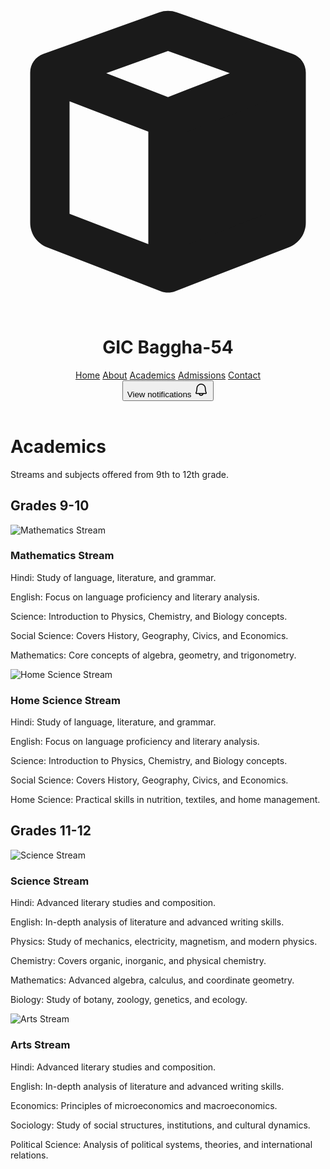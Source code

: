 <!DOCTYPE html>
<html lang="en"><head>
<meta charset="utf-8"/>
<meta content="width=device-width, initial-scale=1.0" name="viewport"/>
<title>GIC Baggha-54 Academics</title>
<link href="data:image/x-icon;base64," rel="icon" type="image/x-icon"/>
<script src="https://cdn.tailwindcss.com?plugins=forms,container-queries"></script>
<link href="https://fonts.googleapis.com" rel="preconnect"/>
<link crossorigin="" href="https://fonts.gstatic.com" rel="preconnect"/>
<link href="https://fonts.googleapis.com/css2?family=Inter:wght@400;500;700;900&amp;display=swap" rel="stylesheet"/>
<style type="text/tailwindcss">
        :root {
            --primary-color: #0d7ff2;
            --secondary-color: #e6f2fe;
            --background-color: #ffffff;
            --text-primary: #1a202c;
            --text-secondary: #4a5568;
            --accent-color: #0d7ff2;
        }
        body {
            font-family: 'Inter', sans-serif;
            background-color: var(--background-color);
            color: var(--text-primary);
        }
    </style>
</head>
<body class="font-sans text-primary bg-background-color">
<div class="relative flex size-full min-h-screen flex-col">
<header class="sticky top-0 z-50 w-full bg-[var(--background-color)] shadow-sm">
<div class="max-w-7xl mx-auto px-4 sm:px-6 lg:px-8">
<div class="flex items-center justify-between h-16">
<div class="flex items-center gap-4">
<div class="flex-shrink-0">
<svg class="h-8 w-8 text-[var(--primary-color)]" fill="none" viewBox="0 0 48 48" xmlns="http://www.w3.org/2000/svg">
<path clip-rule="evenodd" d="M24 18.4228L42 11.475V34.3663C42 34.7796 41.7457 35.1504 41.3601 35.2992L24 42V18.4228Z" fill="currentColor" fill-rule="evenodd"></path>
<path clip-rule="evenodd" d="M24 8.18819L33.4123 11.574L24 15.2071L14.5877 11.574L24 8.18819ZM9 15.8487L21 20.4805V37.6263L9 32.9945V15.8487ZM27 37.6263V20.4805L39 15.8487V32.9945L27 37.6263ZM25.354 2.29885C24.4788 1.98402 23.5212 1.98402 22.646 2.29885L4.98454 8.65208C3.7939 9.08038 3 10.2097 3 11.475V34.3663C3 36.0196 4.01719 37.5026 5.55962 38.098L22.9197 44.7987C23.6149 45.0671 24.3851 45.0671 25.0803 44.7987L42.4404 38.098C43.9828 37.5026 45 36.0196 45 34.3663V11.475C45 10.2097 44.2061 9.08038 43.0155 8.65208L25.354 2.29885Z" fill="currentColor" fill-rule="evenodd"></path>
</svg>
</div>
<h1 class="text-xl font-bold text-[var(--text-primary)]">GIC Baggha-54</h1>
</div>
<nav class="hidden md:flex items-center gap-8">
<a class="text-sm font-medium text-[var(--text-secondary)] hover:text-[var(--primary-color)] transition-colors" href="#">Home</a>
<a class="text-sm font-medium text-[var(--text-secondary)] hover:text-[var(--primary-color)] transition-colors" href="#">About</a>
<a class="text-sm font-bold text-[var(--primary-color)]" href="#">Academics</a>
<a class="text-sm font-medium text-[var(--text-secondary)] hover:text-[var(--primary-color)] transition-colors" href="#">Admissions</a>
<a class="text-sm font-medium text-[var(--text-secondary)] hover:text-[var(--primary-color)] transition-colors" href="#">Contact</a>
</nav>
<div class="flex items-center gap-4">
<button class="p-2 rounded-full text-[var(--text-secondary)] hover:bg-[var(--secondary-color)] hover:text-[var(--primary-color)] focus:outline-none focus:ring-2 focus:ring-offset-2 focus:ring-[var(--primary-color)]">
<span class="sr-only">View notifications</span>
<svg fill="currentColor" height="24" viewBox="0 0 256 256" width="24" xmlns="http://www.w3.org/2000/svg">
<path d="M221.8,175.94C216.25,166.38,208,139.33,208,104a80,80,0,1,0-160,0c0,35.34-8.26,62.38-13.81,71.94A16,16,0,0,0,48,200H88.81a40,40,0,0,0,78.38,0H208a16,16,0,0,0,13.8-24.06ZM128,216a24,24,0,0,1-22.62-16h45.24A24,24,0,0,1,128,216ZM48,184c7.7-13.24,16-43.92,16-80a64,64,0,1,1,128,0c0,36.05,8.28,66.73,16,80Z"></path>
</svg>
</button>
<div class="bg-center bg-no-repeat aspect-square bg-cover rounded-full size-10" style='background-image: url("https://lh3.googleusercontent.com/aida-public/AB6AXuA83vfgn6CWd3zxtLNSITwTzrRilO6i_ExFY1mAhqVmrMuyPsBAd6hi2TCZEinAOluX2ok1NiFkFPzExMSPnMpvNESnldDy0_uy5zAKc5x0C7vQJaEWZChZ5_5Aif_4ZHutdgBJ9anymZtu6XlYZG4Aor3BAxC5ARfk-kkXAUMrP50BZWJqF3Jf11lMzdWQjAPG64h7TGRURz_2BTElEqr54ehTMt7PYI8SWP7aLQMEOAKJZ2p6Jhkedl0EY795Y8F9QjEANIo37gG-");'></div>
</div>
</div>
</div>
</header>
<main class="flex-grow">
<div class="max-w-7xl mx-auto px-4 sm:px-6 lg:px-8 py-12">
<div class="text-center mb-12">
<h1 class="text-4xl font-extrabold text-[var(--text-primary)] mb-2">Academics</h1>
<p class="text-lg text-[var(--text-secondary)]">Streams and subjects offered from 9th to 12th grade.</p>
</div>
<div class="space-y-16">
<div>
<h2 class="text-3xl font-bold text-[var(--text-primary)] mb-8 text-center">Grades 9-10</h2>
<div class="grid grid-cols-1 md:grid-cols-2 gap-8">
<div class="bg-white shadow-lg rounded-xl overflow-hidden transform hover:-translate-y-2 transition-transform duration-300 border border-gray-200">
<img alt="Mathematics Stream" class="w-full h-56 object-cover" src="https://lh3.googleusercontent.com/aida-public/AB6AXuBfArIoD9frhh_XfAL9L4TCSf8esEB1CAcBACQo2C7I5nOLVMDBTgkw4O1iH64rZ37o0sauS-qXEQL5LqKaciUqRbOkfix6QaNUoMwkmqGDYWEa07-lIdW78OVcKnlt6Lc0UOAMsy8vWB63F6UDshIHjNmuQXhI8IAgg3NK0_ezHWch94sGaZYt1H4LINP3WTZDkxDrcH2xIGg6drWXWTNhcgzaJiIIXbjFLabPSRKxIKwsmzUDzykXI8OHybFsbdI20tFmdzd4RK7k"/>
<div class="p-6">
<h3 class="text-xl font-bold text-[var(--text-primary)] mb-4">Mathematics Stream</h3>
<div class="space-y-2 text-base text-[var(--text-secondary)] leading-relaxed">
<p><span class="font-semibold text-[var(--text-primary)]">Hindi:</span> Study of language, literature, and grammar.</p>
<p><span class="font-semibold text-[var(--text-primary)]">English:</span> Focus on language proficiency and literary analysis.</p>
<p><span class="font-semibold text-[var(--text-primary)]">Science:</span> Introduction to Physics, Chemistry, and Biology concepts.</p>
<p><span class="font-semibold text-[var(--text-primary)]">Social Science:</span> Covers History, Geography, Civics, and Economics.</p>
<p><span class="font-semibold text-[var(--text-primary)]">Mathematics:</span> Core concepts of algebra, geometry, and trigonometry.</p>
</div>
</div>
</div>
<div class="bg-white shadow-lg rounded-xl overflow-hidden transform hover:-translate-y-2 transition-transform duration-300 border border-gray-200">
<img alt="Home Science Stream" class="w-full h-56 object-cover" src="https://lh3.googleusercontent.com/aida-public/AB6AXuBpyWeB1uRXiHhV7Mt1k59coV2-OxeMj4kYVy4cl_86BNoVCVRZIh4LMugPyFIL5sHVaef1C_w7ejjmXYFCGHMey3iRUHsuYqQB9hCH43StjhJEN_XLNcaD1n0aUZ5kHEYsk4oUnj8YcLDBRDLg9Q5sImsrXUeLxn-K0HgVWWNwV4JRI81ewKlecsWoOFThSxdkRZ2A7PEWTqLFPdZFRTVttX3xAMf58zluFpC1fOqeudwsycQfi-bb8bDVblL5Xj8JAMD2RuO5-172"/>
<div class="p-6">
<h3 class="text-xl font-bold text-[var(--text-primary)] mb-4">Home Science Stream</h3>
<div class="space-y-2 text-base text-[var(--text-secondary)] leading-relaxed">
<p><span class="font-semibold text-[var(--text-primary)]">Hindi:</span> Study of language, literature, and grammar.</p>
<p><span class="font-semibold text-[var(--text-primary)]">English:</span> Focus on language proficiency and literary analysis.</p>
<p><span class="font-semibold text-[var(--text-primary)]">Science:</span> Introduction to Physics, Chemistry, and Biology concepts.</p>
<p><span class="font-semibold text-[var(--text-primary)]">Social Science:</span> Covers History, Geography, Civics, and Economics.</p>
<p><span class="font-semibold text-[var(--text-primary)]">Home Science:</span> Practical skills in nutrition, textiles, and home management.</p>
</div>
</div>
</div>
</div>
</div>
<div>
<h2 class="text-3xl font-bold text-[var(--text-primary)] mb-8 text-center">Grades 11-12</h2>
<div class="grid grid-cols-1 md:grid-cols-2 gap-8">
<div class="bg-white shadow-lg rounded-xl overflow-hidden transform hover:-translate-y-2 transition-transform duration-300 border border-gray-200">
<img alt="Science Stream" class="w-full h-56 object-cover" src="https://lh3.googleusercontent.com/aida-public/AB6AXuCYAVCV7qjd1-00RyM9hn6sbysskhh1puZpecGBfT5jc3cqsWaoA8oyYDzTRx9qH5H7_KnYapTFYEhiEzUuxgcyzILS5xMYtm6Mh4VhHNHM75QNVbj033mtFTMXkIoDOCwmBb1wqJUF9cRnAve2r5OjUPlgsr_X-6FanALUx2Y5Yol-8B3_RXWNvCyTv6F2jDUO8358BM5FEV5qCk4cV_k6iTp93tnNcXk_HSAEvLIeDBVXFrfKp48aOijgZWrwPBl16ipRt-FG0rcE"/>
<div class="p-6">
<h3 class="text-xl font-bold text-[var(--text-primary)] mb-4">Science Stream</h3>
<div class="space-y-2 text-base text-[var(--text-secondary)] leading-relaxed">
<p><span class="font-semibold text-[var(--text-primary)]">Hindi:</span> Advanced literary studies and composition.</p>
<p><span class="font-semibold text-[var(--text-primary)]">English:</span> In-depth analysis of literature and advanced writing skills.</p>
<p><span class="font-semibold text-[var(--text-primary)]">Physics:</span> Study of mechanics, electricity, magnetism, and modern physics.</p>
<p><span class="font-semibold text-[var(--text-primary)]">Chemistry:</span> Covers organic, inorganic, and physical chemistry.</p>
<p><span class="font-semibold text-[var(--text-primary)]">Mathematics:</span> Advanced algebra, calculus, and coordinate geometry.</p>
<p><span class="font-semibold text-[var(--text-primary)]">Biology:</span> Study of botany, zoology, genetics, and ecology.</p>
</div>
</div>
</div>
<div class="bg-white shadow-lg rounded-xl overflow-hidden transform hover:-translate-y-2 transition-transform duration-300 border border-gray-200">
<img alt="Arts Stream" class="w-full h-56 object-cover" src="https://lh3.googleusercontent.com/aida-public/AB6AXuBsOrexTcCdj5L_PfADlXAbQyiRRmwQKB_pWFzIiThk8n-EReC_SDOsrPNwRaQOo8e2ORV81LgocFkbriNirswdSD4lt5WqqhumLlw9lGeLLVmrMzqJROcYeBdLhDwk2eq8EZ-AF-CsobocPetdeKdFvPez7UEu2jijAr_r7twj0FLtD5DduwshpmxkTy-Y7vw5WHMb-nS1lS4ncE7L6DYCCH3ocXKh3wXD_2mlRPCDiiALMmy14FZjuwIelZqwnM5ueG57oeMJEIXd"/>
<div class="p-6">
<h3 class="text-xl font-bold text-[var(--text-primary)] mb-4">Arts Stream</h3>
<div class="space-y-2 text-base text-[var(--text-secondary)] leading-relaxed">
<p><span class="font-semibold text-[var(--text-primary)]">Hindi:</span> Advanced literary studies and composition.</p>
<p><span class="font-semibold text-[var(--text-primary)]">English:</span> In-depth analysis of literature and advanced writing skills.</p>
<p><span class="font-semibold text-[var(--text-primary)]">Economics:</span> Principles of microeconomics and macroeconomics.</p>
<p><span class="font-semibold text-[var(--text-primary)]">Sociology:</span> Study of social structures, institutions, and cultural dynamics.</p>
<p><span class="font-semibold text-[var(--text-primary)]">Political Science:</span> Analysis of political systems, theories, and international relations.</p>
</div>
</div>
</div>
</div>
</div>
</div>
</div>
</main>
</div>

</body></html>
